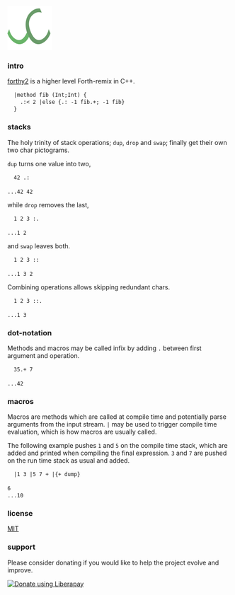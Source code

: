 ![Logo](logo.png)

### intro
[forthy2](https://github.com/codr7/forthy2) is a higher level Forth-remix in C++.

```
  |method fib (Int;Int) {
    .:< 2 |else {.: -1 fib.+; -1 fib}
  }
```

### stacks
The holy trinity of stack operations; `dup`, `drop` and `swap`; finally get their own two char pictograms.

`dup` turns one value into two,

```
  42 .:
  
...42 42
```

while `drop` removes the last,

```
  1 2 3 :.
  
...1 2
```

and `swap` leaves both.

```
  1 2 3 ::
  
...1 3 2
```

Combining operations allows skipping redundant chars.

```
  1 2 3 ::.
  
...1 3
```
### dot-notation
Methods and macros may be called infix by adding `.` between first argument and operation.

```
  35.+ 7

...42
```

### macros
Macros are methods which are called at compile time and potentially parse arguments from the input stream. `|` may be used to trigger compile time evaluation, which is how macros are usually called.

The following example pushes `1` and `5` on the compile time stack, which are added and printed when compiling the final expression. `3` and `7` are pushed on the run time stack as usual and added.

```
  |1 3 |5 7 + |{+ dump}

6
...10
```

### license
[MIT](https://github.com/codr7/forthy2/blob/master/LICENSE.txt)

### support
Please consider donating if you would like to help the project evolve and improve.

<a href="https://liberapay.com/codr7/donate"><img alt="Donate using Liberapay" src="https://liberapay.com/assets/widgets/donate.svg"></a>